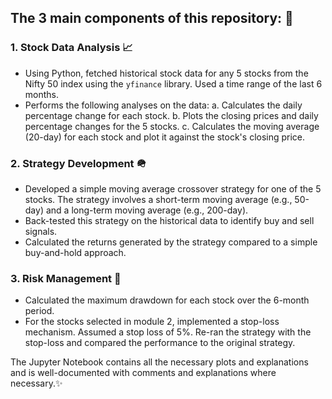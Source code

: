 ## The 3 main components of this repository: 👜

### 1. Stock Data Analysis 📈
- Using Python, fetched historical stock data for any 5 stocks from the Nifty 50 index using the `yfinance` library. Used a time range of the last 6 months.
- Performs the following analyses on the data:
    a. Calculates the daily percentage change for each stock.
    b. Plots the closing prices and daily percentage changes for the 5 stocks.
    c. Calculates the moving average (20-day) for each stock and plot it against the stock's closing price.

### 2. Strategy Development 🪖
- Developed a simple moving average crossover strategy for one of the 5 stocks. The strategy involves a short-term moving average (e.g., 50-day) and a long-term moving average (e.g., 200-day).
- Back-tested this strategy on the historical data to identify buy and sell signals.
- Calculated the returns generated by the strategy compared to a simple buy-and-hold approach.

### 3. Risk Management 🚨
- Calculated the maximum drawdown for each stock over the 6-month period.
- For the stocks selected in module 2, implemented a stop-loss mechanism. Assumed a stop loss of 5%. Re-ran the strategy with the stop-loss and compared the performance to the original strategy. 

The Jupyter Notebook contains all the necessary plots and explanations and is well-documented with comments and explanations where necessary.✨
